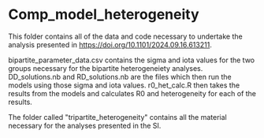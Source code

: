 # Comp_model_heterogeneity

This folder contains all of the data and code necessary to undertake the analysis presented in https://doi.org/10.1101/2024.09.16.613211.

bipartite_parameter_data.csv contains the sigma and iota values for the two groups necessary for the bipartite heterogeneiety analyses. DD_solutions.nb and RD_solutions.nb are the files which then run the models using those sigma and iota values. r0_het_calc.R then takes the results from the models and calculates R0 and heterogeneity for each of the results.

The folder called "tripartite_heterogeneity" contains all the material necessary for the analyses presented in the SI.
